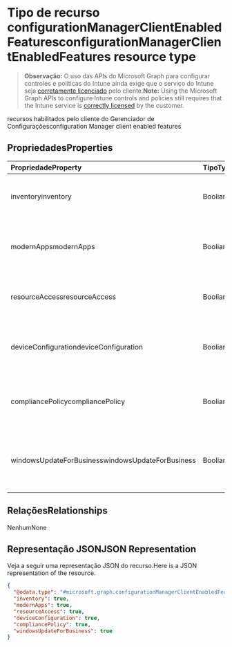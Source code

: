 # <a name="configurationmanagerclientenabledfeatures-resource-type"></a><span data-ttu-id="0bf04-101">Tipo de recurso configurationManagerClientEnabledFeatures</span><span class="sxs-lookup"><span data-stu-id="0bf04-101">configurationManagerClientEnabledFeatures resource type</span></span>

> <span data-ttu-id="0bf04-102">**Observação:** O uso das APIs do Microsoft Graph para configurar controles e políticas do Intune ainda exige que o serviço do Intune seja [corretamente licenciado](https://go.microsoft.com/fwlink/?linkid=839381) pelo cliente.</span><span class="sxs-lookup"><span data-stu-id="0bf04-102">**Note:** Using the Microsoft Graph APIs to configure Intune controls and policies still requires that the Intune service is [correctly licensed](https://go.microsoft.com/fwlink/?linkid=839381) by the customer.</span></span>

<span data-ttu-id="0bf04-103">recursos habilitados pelo cliente do Gerenciador de Configurações</span><span class="sxs-lookup"><span data-stu-id="0bf04-103">configuration Manager client enabled features</span></span>
## <a name="properties"></a><span data-ttu-id="0bf04-104">Propriedades</span><span class="sxs-lookup"><span data-stu-id="0bf04-104">Properties</span></span>
|<span data-ttu-id="0bf04-105">Propriedade</span><span class="sxs-lookup"><span data-stu-id="0bf04-105">Property</span></span>|<span data-ttu-id="0bf04-106">Tipo</span><span class="sxs-lookup"><span data-stu-id="0bf04-106">Type</span></span>|<span data-ttu-id="0bf04-107">Descrição</span><span class="sxs-lookup"><span data-stu-id="0bf04-107">Description</span></span>|
|:---|:---|:---|
|<span data-ttu-id="0bf04-108">inventory</span><span class="sxs-lookup"><span data-stu-id="0bf04-108">inventory</span></span>|<span data-ttu-id="0bf04-109">Booliano</span><span class="sxs-lookup"><span data-stu-id="0bf04-109">Boolean</span></span>|<span data-ttu-id="0bf04-110">Se o estoque é gerenciado pelo Intune</span><span class="sxs-lookup"><span data-stu-id="0bf04-110">Whether inventory is managed by Intune</span></span>|
|<span data-ttu-id="0bf04-111">modernApps</span><span class="sxs-lookup"><span data-stu-id="0bf04-111">modernApps</span></span>|<span data-ttu-id="0bf04-112">Booliano</span><span class="sxs-lookup"><span data-stu-id="0bf04-112">Boolean</span></span>|<span data-ttu-id="0bf04-113">Se o aplicativo moderno é gerenciado pelo Intune</span><span class="sxs-lookup"><span data-stu-id="0bf04-113">Whether modern application is managed by Intune</span></span>|
|<span data-ttu-id="0bf04-114">resourceAccess</span><span class="sxs-lookup"><span data-stu-id="0bf04-114">resourceAccess</span></span>|<span data-ttu-id="0bf04-115">Booliano</span><span class="sxs-lookup"><span data-stu-id="0bf04-115">Boolean</span></span>|<span data-ttu-id="0bf04-116">Se o acesso ao recurso é gerenciado pelo Intune</span><span class="sxs-lookup"><span data-stu-id="0bf04-116">Whether resource access is managed by Intune</span></span>|
|<span data-ttu-id="0bf04-117">deviceConfiguration</span><span class="sxs-lookup"><span data-stu-id="0bf04-117">deviceConfiguration</span></span>|<span data-ttu-id="0bf04-118">Booliano</span><span class="sxs-lookup"><span data-stu-id="0bf04-118">Boolean</span></span>|<span data-ttu-id="0bf04-119">Se a configuração do dispositivo é gerenciada pelo Intune</span><span class="sxs-lookup"><span data-stu-id="0bf04-119">Whether device configuration is managed by Intune</span></span>|
|<span data-ttu-id="0bf04-120">compliancePolicy</span><span class="sxs-lookup"><span data-stu-id="0bf04-120">compliancePolicy</span></span>|<span data-ttu-id="0bf04-121">Booliano</span><span class="sxs-lookup"><span data-stu-id="0bf04-121">Boolean</span></span>|<span data-ttu-id="0bf04-122">Se a política de conformidade é gerenciada pelo Intune</span><span class="sxs-lookup"><span data-stu-id="0bf04-122">Whether compliance policy is managed by Intune</span></span>|
|<span data-ttu-id="0bf04-123">windowsUpdateForBusiness</span><span class="sxs-lookup"><span data-stu-id="0bf04-123">windowsUpdateForBusiness</span></span>|<span data-ttu-id="0bf04-124">Booliano</span><span class="sxs-lookup"><span data-stu-id="0bf04-124">Boolean</span></span>|<span data-ttu-id="0bf04-125">Se o Windows Update para Empresas é gerenciado pelo Intune</span><span class="sxs-lookup"><span data-stu-id="0bf04-125">Whether Windows Update for Business is managed by Intune</span></span>|

## <a name="relationships"></a><span data-ttu-id="0bf04-126">Relações</span><span class="sxs-lookup"><span data-stu-id="0bf04-126">Relationships</span></span>
<span data-ttu-id="0bf04-127">Nenhum</span><span class="sxs-lookup"><span data-stu-id="0bf04-127">None</span></span>
## <a name="json-representation"></a><span data-ttu-id="0bf04-128">Representação JSON</span><span class="sxs-lookup"><span data-stu-id="0bf04-128">JSON Representation</span></span>
<span data-ttu-id="0bf04-129">Veja a seguir uma representação JSON do recurso.</span><span class="sxs-lookup"><span data-stu-id="0bf04-129">Here is a JSON representation of the resource.</span></span>
<!--{
  "blockType": "resource",
  "@odata.type": "microsoft.graph.configurationManagerClientEnabledFeatures"
}-->
``` json
{
  "@odata.type": "#microsoft.graph.configurationManagerClientEnabledFeatures",
  "inventory": true,
  "modernApps": true,
  "resourceAccess": true,
  "deviceConfiguration": true,
  "compliancePolicy": true,
  "windowsUpdateForBusiness": true
}
```








